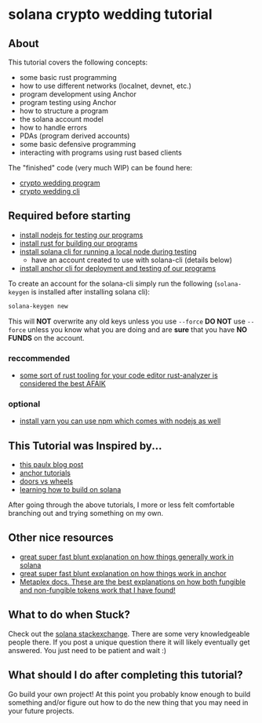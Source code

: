 # solana crypto wedding tutorial

## About

This tutorial covers the following concepts:

- some basic rust programming
- how to use different networks (localnet, devnet, etc.)
- program development using Anchor
- program testing using Anchor
- how to structure a program
- the solana account model
- how to handle errors
- PDAs (program derived accounts)
- some basic defensive programming
- interacting with programs using rust based clients

The "finished" code (very much WIP) can be found here:

- [crypto wedding program](https://github.com/TovarishFin/crypto-wedding-sol)
- [crypto wedding cli](https://github.com/TovarishFin/crypto-wedding-sol-cli)

## Required before starting

- [install nodejs for testing our programs](https://nodejs.dev/learn/how-to-install-nodejs)
- [install rust for building our programs](https://www.rust-lang.org/tools/install)
- [install solana cli for running a local node during testing](https://docs.solana.com/cli?utm_source=solana.com)
  - have an account created to use with solana-cli (details below)
- [install anchor cli for deployment and testing of our programs](https://www.anchor-lang.com/docs/installation)

To create an account for the solana-cli simply run the following (`solana-keygen` is installed after installing solana cli):

```sh
solana-keygen new
```

This will **NOT** overwrite any old keys unless you use `--force` **DO NOT** use `--force` unless you
know what you are doing and are **sure** that you have **NO FUNDS** on the account.

### reccommended

- [some sort of rust tooling for your code editor rust-analyzer is considered the best AFAIK](https://rust-analyzer.github.io/)

### optional

- [install yarn you can use npm which comes with nodejs as well](https://yarnpkg.com/getting-started/install)

## This Tutorial was Inspired by...

- [this paulx blog post](https://paulx.dev/blog/2021/01/14/programming-on-solana-an-introduction/)
- [anchor tutorials](https://www.anchor-lang.com/docs/hello-world)
- [doors vs wheels](https://medium.com/@nicoeft/doors-or-wheels-a-solana-voting-app-in-anchor-using-pdas-and-sol-transfers-9c521cda0b99)
- [learning how to build on solana](https://www.brianfriel.xyz/learning-how-to-build-on-solana/)

After going through the above tutorials, I more or less felt comfortable branching out and trying something on my own.

## Other nice resources

- [great super fast blunt explanation on how things generally work in solana](https://2501babe.github.io/posts/solana101.html)
- [great super fast blunt explanation on how things work in anchor](https://2501babe.github.io/posts/anchor101.html)
- [Metaplex docs. These are the best explanations on how both fungible and non-fungible tokens work that I have found!](https://docs.metaplex.com/programs/)

## What to do when Stuck?

Check out the [solana stackexchange](https://solana.stackexchange.com). There are some very knowledgeable people there. If you post a unique question there it will likely eventually get answered. You just need to be patient and wait :)

## What should I do after completing this tutorial?

Go build your own project! At this point you probably know enough to build something and/or figure out how to do the new thing that you may need in your future projects.
